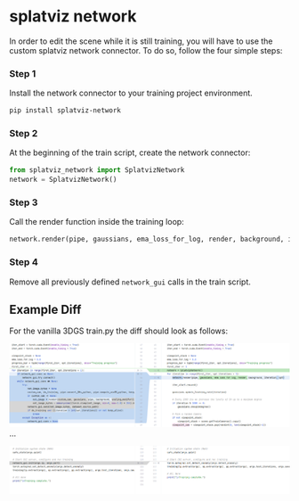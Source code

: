 #  splatviz network
In order to edit the scene while it is still training, you will have to use the custom splatviz network connector. To do so, follow the four simple steps:

### Step 1
Install the network connector to your training project environment.

```sh
pip install splatviz-network
```

### Step 2 
At the beginning of the train script, create the network connector:
```python
from splatviz_network import SplatvizNetwork
network = SplatvizNetwork()
```

### Step 3
Call the render function inside the training loop:
```python
network.render(pipe, gaussians, ema_loss_for_log, render, background, iteration, opt)
```

### Step 4
Remove all previously defined `network_gui` calls in the train script.

## Example Diff
For the vanilla 3DGS train.py the diff should look as follows: 

![img.png](images/remove_network_gui.png)
...

![remove_init.png](images/remove_init.png)

